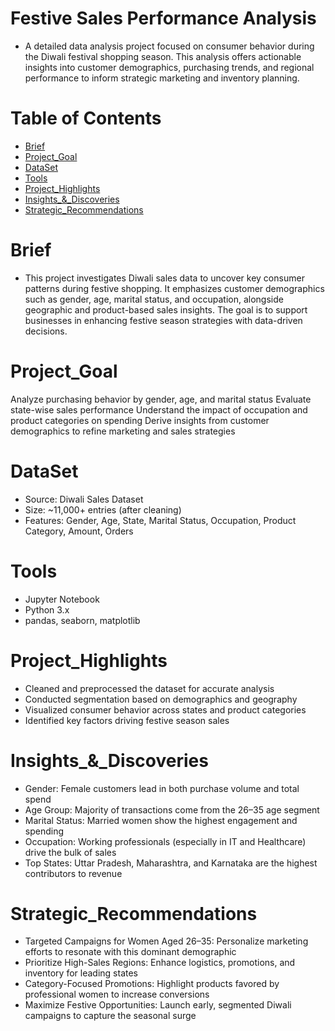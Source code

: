 # Festive Sales Performance Analysis
 * A detailed data analysis project focused on consumer behavior during the Diwali festival shopping season. This analysis offers actionable insights into customer demographics, purchasing trends, and regional performance to inform strategic marketing and inventory planning.

# Table of Contents

* [Brief](#Brief)
* [Project_Goal](#Project_Goal) 
* [DataSet](#DataSet)
* [Tools](#Tools)
* [Project_Highlights](#Project_Highlights)
* [Insights_&_Discoveries](#Insights_&_Discoveries)
* [Strategic_Recommendations](#Strategic_Recommendations)


# Brief
   * This project investigates Diwali sales data to uncover key consumer patterns during festive shopping. It emphasizes customer demographics such as gender, age, marital status, and occupation, alongside geographic and product-based sales insights. The goal is to support businesses in enhancing festive season strategies with data-driven decisions.

# Project_Goal

  Analyze purchasing behavior by gender, age, and marital status
  Evaluate state-wise sales performance
  Understand the impact of occupation and product categories on spending
  Derive insights from customer demographics to refine marketing and sales strategies

# DataSet

  * Source: Diwali Sales Dataset
  * Size: ~11,000+ entries (after cleaning)
  * Features: Gender, Age, State, Marital Status, Occupation, Product Category, Amount, Orders


#  Tools
* Jupyter Notebook
* Python 3.x
* pandas, seaborn, matplotlib


# Project_Highlights
* Cleaned and preprocessed the dataset for accurate analysis
* Conducted segmentation based on demographics and geography
* Visualized consumer behavior across states and product categories
* Identified key factors driving festive season sales




# Insights_&_Discoveries
* Gender: Female customers lead in both purchase volume and total spend
* Age Group: Majority of transactions come from the 26–35 age segment
* Marital Status: Married women show the highest engagement and spending
* Occupation: Working professionals (especially in IT and Healthcare) drive the bulk of sales
* Top States: Uttar Pradesh, Maharashtra, and Karnataka are the highest contributors to revenue




# Strategic_Recommendations
* Targeted Campaigns for Women Aged 26–35: Personalize marketing efforts to resonate with this dominant demographic
* Prioritize High-Sales Regions: Enhance logistics, promotions, and inventory for leading states
* Category-Focused Promotions: Highlight products favored by professional women to increase conversions
* Maximize Festive Opportunities: Launch early, segmented Diwali campaigns to capture the seasonal surge
